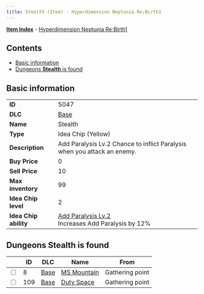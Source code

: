 ```yaml
---
title: Stealth (Item) - Hyperdimension Neptunia Re;Birth1
---
```


[**Item Index**](/neptunia/rb1/item/index.html) - [Hyperdimension Neptunia Re;Birth1](/neptunia/rb1)

## Contents

- [Basic information](#basic-information)
- [Dungeons **Stealth** is found](#dungeons-stealth-is-found)

## Basic information

|   |   |
| -- | -- |
| **ID** | 5047 |
| **DLC** | [Base](/neptunia/rb1/dlc/1-base.html) |
| **Name** | Stealth |
| **Type** | Idea Chip (Yellow) |
| **Description** | Add Paralysis Lv.2 Chance to inflict Paralysis when you attack an enemy. |
| **Buy Price** | 0 |
| **Sell Price** | 10 |
| **Max inventory** | 99 |
| **Idea Chip level** | 2 |
| **Idea Chip ability** | [Add Paralysis Lv.2](/neptunia/rb1/avatar/1-9546-add-paralysis-lv-2.html)<br />Increases Add Paralysis by 12% |


## Dungeons **Stealth** is found

|    | ID | DLC | Name | From |
| -- | -- | --- | ---- | ---- |
| <input type="checkbox" id="rb1-dungeon-1-8" class="trackbox" /> | 8 | [Base](/neptunia/rb1/dlc/1-base.html) | [MS Mountain](/neptunia/rb1/dungeon/1-8-ms-mountain.html) | Gathering point |
| <input type="checkbox" id="rb1-dungeon-1-109" class="trackbox" /> | 109 | [Base](/neptunia/rb1/dlc/1-base.html) | [Duty Space](/neptunia/rb1/dungeon/1-109-duty-space.html) | Gathering point |
